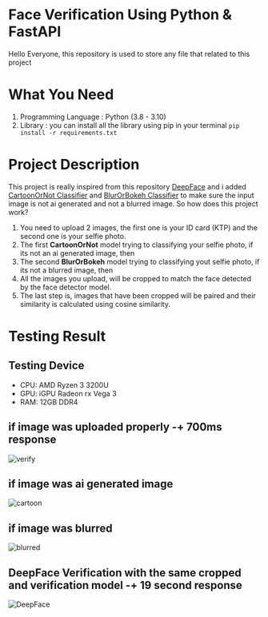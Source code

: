 # Face Verification Using Python & FastAPI
Hello Everyone, this repository is used to store any file that related to this project

# What You Need
1. Programming Language : Python (3.8 - 3.10)
2. Library : you can install all the library using pip in your terminal `pip install -r requirements.txt`

# Project Description
This project is really inspired from this repository [DeepFace](https://github.com/serengil/deepface) and i added [CartoonOrNot Classifier](https://github.com/Libidrave/CartoonOrNot) and [BlurOrBokeh Classifier](https://github.com/Libidrave/BlurOrBokeh) to make sure the input image is not ai generated and not a blurred image. So how does this project work?
1. You need to upload 2 images, the first one is your ID card (KTP) and the second one is your selfie photo.
2. The first **CartoonOrNot** model trying to classifying your selfie photo, if its not an ai generated image, then
3. The second **BlurOrBokeh** model trying to classifying yout selfie photo, if its not a blurred image, then
4. All the images you upload, will be cropped to match the face detected by the face detector model.
5. The last step is, images that have been cropped will be paired and their similarity is calculated using cosine similarity.

# Testing Result
## Testing Device
- CPU: AMD Ryzen 3 3200U
- GPU: iGPU Radeon rx Vega 3
- RAM: 12GB DDR4

## if image was uploaded properly -+ 700ms response
![verify](https://github.com/user-attachments/assets/5f986b54-7b3a-42b0-9423-666f2ab548ed)

## if image was ai generated image
![cartoon](https://github.com/user-attachments/assets/c504b284-72dd-4a71-9f20-430a7dd25b44)

## if image was blurred
![blurred](https://github.com/user-attachments/assets/ba876976-3979-4ad8-bcc6-1226e6d7d938)

## DeepFace Verification with the same cropped and verification model -+ 19 second response
![DeepFace](https://github.com/user-attachments/assets/9967ae28-98bc-4b18-98c3-08d3f9b3d27c)

